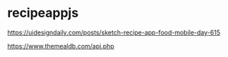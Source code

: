 # recipeappjs

https://uidesigndaily.com/posts/sketch-recipe-app-food-mobile-day-615

https://www.themealdb.com/api.php
